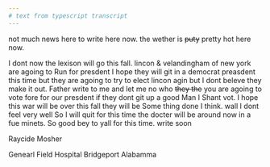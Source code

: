 ```yaml
---
# text from typescript transcript
---
```

not much news here to write here now. the wether is ~~puty~~ pretty hot here now.

I dont now the lexison will go this fall. lincon & velandingham of new york are agoing to Run for presdent I hope they will git in a democrat preasdent this time but they are agoing to try to elect lincon agin but I dont beleve they make it out. Father write to me and let me no who ~~they the~~ you are agoing to vote fore for our presdent  if they dont git up a good Man I Shant vot. I hope this war will be over this fall  they will be Some thing done I think. wall I dont feel very well So I will quit for this time  the docter will be around now in a fue minets. So good bey to yall for this time. write soon  

Raycide Mosher 

Genearl Field Hospital Bridgeport Alabamma